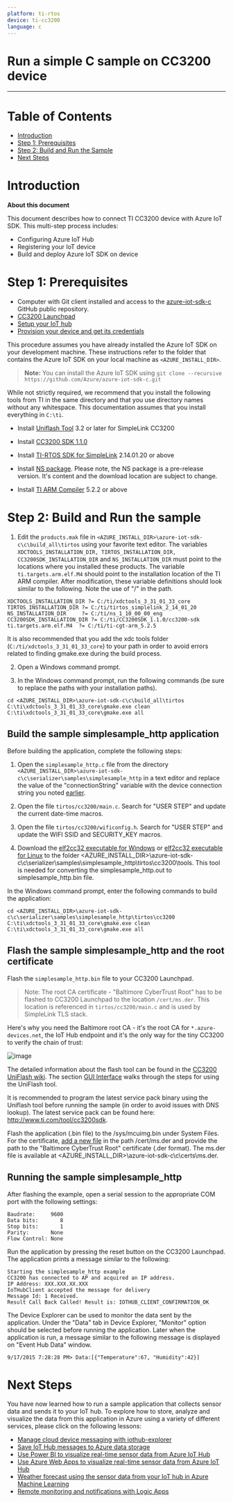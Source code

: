 ```yaml
---
platform: ti-rtos
device: ti-cc3200
language: c
---
```


Run a simple C sample on CC3200 device
===
---
# Table of Contents

- [Introduction](#Introduction)
- [Step 1: Prerequisites](#Step-1-Prerequisites)
- [Step 2: Build and Run the Sample](#Step-2-Build)
-   [Next Steps](#NextSteps)

<a name="Introduction"></a>
# Introduction

**About this document**

This document describes how to connect TI CC3200 device with Azure IoT SDK. This multi-step process includes:
- Configuring Azure IoT Hub
- Registering your IoT device
- Build and deploy Azure IoT SDK on device

<a name="Step-1-Prerequisites"></a>
# Step 1: Prerequisites

- Computer with Git client installed and access to the
  [azure-iot-sdk-c](https://github.com/Azure/azure-iot-sdk-c) GitHub public repository.
- [CC3200 Launchpad](http://www.ti.com/tool/cc3200-launchxl)
-   [Setup your IoT hub][lnk-setup-iot-hub]
-   [Provision your device and get its credentials][lnk-manage-iot-hub]

This procedure assumes you have already installed the Azure IoT SDK on your development machine. These instructions refer to the folder that contains the Azure IoT SDK on your local machine as `<AZURE_INSTALL_DIR>`.

> **Note:** You can install the Azure IoT SDK using
`git clone --recursive https://github.com/Azure/azure-iot-sdk-c.git`

While not strictly required, we recommend that you install the following tools from TI in the same directory and that you use directory names without any whitespace. This documentation assumes that you install everything in `C:\ti`.

- Install [Uniflash Tool](http://www.ti.com/tool/Uniflash) 3.2 or later for SimpleLink CC3200

- Install [CC3200 SDK 1.1.0](http://processors.wiki.ti.com/index.php/CC32xx_Release_Notes_1.1.0)

- Install [TI-RTOS SDK for SimpleLink](http://downloads.ti.com/dsps/dsps_public_sw/sdo_sb/targetcontent/tirtos/index.html) 2.14.01.20 or above

- Install [NS package](http://software-dl.ti.com/dsps/dsps_public_sw/sdo_sb/targetcontent/ns/ns_1_10_00_00_eng.zip). Please note, the NS package is a pre-release version. It's content and the download location are subject to change.

- Install [TI ARM Compiler](http://software-dl.ti.com/ccs/esd/test/ti_cgt_tms470_5.2.5_windows_installer.exe) 5.2.2 or above

<a name="Step-2-Build"></a>
# Step 2: Build and Run the sample
1. Edit the `products.mak` file in `<AZURE_INSTALL_DIR>\azure-iot-sdk-c\c\build_all\tirtos` using your favorite text editor. The variables `XDCTOOLS_INSTALLATION_DIR, TIRTOS_INSTALLATION_DIR, CC3200SDK_INSTALLATION_DIR` and `NS_INSTALLATION_DIR` must point to the locations where you installed these products. The variable `ti.targets.arm.elf.M4` should point to the installation location of the TI ARM compiler. After modification, these variable definitions should look similar to the following. Note the use of "/" in the path.

  ```
  XDCTOOLS_INSTALLATION_DIR ?= C:/ti/xdctools_3_31_01_33_core
  TIRTOS_INSTALLATION_DIR ?= C:/ti/tirtos_simplelink_2_14_01_20
  NS_INSTALLATION_DIR     ?= C:/ti/ns_1_10_00_00_eng
  CC3200SDK_INSTALLATION_DIR ?= C:/ti/CC3200SDK_1.1.0/cc3200-sdk
  ti.targets.arm.elf.M4  ?= C:/ti/ti-cgt-arm_5.2.5
  ```
It is also recommended that you add the xdc tools folder (```C:/ti/xdctools_3_31_01_33_core```) to your path in order to avoid errors related to finding gmake.exe during the build process.

2. Open a Windows command prompt.

3. In the Windows command prompt, run the following commands (be sure to replace the paths with your installation paths).

  ```
  cd <AZURE_INSTALL_DIR>\azure-iot-sdk-c\c\build_all\tirtos
  C:\ti\xdctools_3_31_01_33_core\gmake.exe clean
  C:\ti\xdctools_3_31_01_33_core\gmake.exe all
  ```

<a name="Build-SAMPLE"></a>
## Build the sample simplesample_http application
Before building the application, complete the following steps:

1. Open the `simplesample_http.c` file from the directory `<AZURE_INSTALL_DIR>\azure-iot-sdk-c\c\serializer\samples\simplesample_http` in a text editor and replace the value of the "connectionString" variable with the device connection string you noted [earlier](#Step-1-Prerequisites).

2. Open the file `tirtos/cc3200/main.c`. Search for "USER STEP" and update the current date-time macros.

3. Open the file `tirtos/cc3200/wificonfig.h`. Search for "USER STEP" and update the WIFI SSID and SECURITY_KEY macros.

4. Download the [elf2cc32 executable for Windows](https://github.com/tisb-vikram/azure-iot-sdk-c/blob/7da24633b2c4af3bc779998e9950146f061a8a10/c/serializer/samples/simplesample_http/tirtos/cc3200/tools/elf2cc32.exe?raw=true) or [elf2cc32 executable for Linux](https://github.com/tisb-vikram/azure-iot-sdk-c/blob/7da24633b2c4af3bc779998e9950146f061a8a10/c/serializer/samples/simplesample_http/tirtos/cc3200/tools/elf2cc32?raw=true) to the folder <AZURE_INSTALL_DIR>\azure-iot-sdk-c\c\serializer\samples\simplesample_http\tirtos\cc3200\tools. This tool is needed for converting the simplesample_http.out to simplesample_http.bin file.

In the Windows command prompt, enter the following commands to build the application:

  ```
  cd <AZURE_INSTALL_DIR>\azure-iot-sdk-c\c\serializer\samples\simplesample_http\tirtos\cc3200
  C:\ti\xdctools_3_31_01_33_core\gmake.exe clean
  C:\ti\xdctools_3_31_01_33_core\gmake.exe all
  ```

<a name="Flash-SAMPLE"></a>
## Flash the sample simplesample_http and the root certificate

Flash the `simplesample_http.bin` file to your CC3200 Launchpad.

> Note: The root CA certificate - "Baltimore CyberTrust Root" has to be flashed to CC3200 Launchpad to the location `/cert/ms.der`. This location is referenced in `tirtos/cc3200/main.c` and is used by SimpleLink TLS stack.

Here's why you need the Baltimore root CA - it's the root CA for `*.azure-devices.net`, the IoT Hub endpoint and it's the only way for the tiny CC3200 to verify the chain of trust:

![image](https://cloud.githubusercontent.com/assets/6472374/11576321/71207be4-9a1e-11e5-9332-fa99fdbd31f9.png)

The detailed information about the flash tool can be found in the [CC3200 UniFlash wiki](http://processors.wiki.ti.com/index.php/CC31xx_%26_CC32xx_UniFlash). The section [GUI Interface](http://processors.wiki.ti.com/index.php/CC31xx_%26_CC32xx_UniFlash#GUI_Interface) walks through the steps for using the UniFlash tool.

It is recommended to program the latest service pack binary using the Uniflash tool before running the sample (in order to avoid issues with DNS lookup). The latest service pack can be found here: http://www.ti.com/tool/cc3200sdk.

Flash the application (.bin file) to the /sys/mcuimg.bin under System Files. For the certificate, [add a new file](http://processors.wiki.ti.com/index.php/CC31xx_%26_CC32xx_UniFlash#Adding_a_new_file_to_the_device) in the path /cert/ms.der and provide the path to the "Baltimore CyberTrust Root" certificate (.der format). The ms.der file is available at <AZURE_INSTALL_DIR>\azure-iot-sdk-c\c\certs\ms.der.

<a name="Run-SAMPLE"></a>
## Running the sample simplesample_http
After flashing the example, open a serial session to the appropriate COM port with the following settings:

```
Baudrate:     9600
Data bits:       8
Stop bits:       1
Parity:       None
Flow Control: None
```

Run the application by pressing the reset button on the CC3200 Launchpad. The application prints a message similar to the following:

```
Starting the simplesample_http example
CC3200 has connected to AP and acquired an IP address.
IP Address: XXX.XXX.XX.XXX
IoTHubClient accepted the message for delivery
Message Id: 1 Received.
Result Call Back Called! Result is: IOTHUB_CLIENT_CONFIRMATION_OK
```

The Device Explorer can be used to monitor the data sent by the application. Under the "Data" tab in Device Explorer, "Monitor" option should be selected before running the application. Later when the application is run, a message similar to the following message is displayed on "Event Hub Data" window.

```
9/17/2015 7:28:28 PM> Data:[{"Temperature":67, "Humidity":42}]
```

<a name="NextSteps"></a>
# Next Steps

You have now learned how to run a sample application that collects sensor data and sends it to your IoT hub. To explore how to store, analyze and visualize the data from this application in Azure using a variety of different services, please click on the following lessons:

-   [Manage cloud device messaging with iothub-explorer]
-   [Save IoT Hub messages to Azure data storage]
-   [Use Power BI to visualize real-time sensor data from Azure IoT Hub]
-   [Use Azure Web Apps to visualize real-time sensor data from Azure IoT Hub]
-   [Weather forecast using the sensor data from your IoT hub in Azure Machine Learning]
-   [Remote monitoring and notifications with Logic Apps]   

[Manage cloud device messaging with iothub-explorer]: https://docs.microsoft.com/en-us/azure/iot-hub/iot-hub-explorer-cloud-device-messaging
[Save IoT Hub messages to Azure data storage]: https://docs.microsoft.com/en-us/azure/iot-hub/iot-hub-store-data-in-azure-table-storage
[Use Power BI to visualize real-time sensor data from Azure IoT Hub]: https://docs.microsoft.com/en-us/azure/iot-hub/iot-hub-live-data-visualization-in-power-bi
[Use Azure Web Apps to visualize real-time sensor data from Azure IoT Hub]: https://docs.microsoft.com/en-us/azure/iot-hub/iot-hub-live-data-visualization-in-web-apps
[Weather forecast using the sensor data from your IoT hub in Azure Machine Learning]: https://docs.microsoft.com/en-us/azure/iot-hub/iot-hub-weather-forecast-machine-learning
[Remote monitoring and notifications with Logic Apps]: https://docs.microsoft.com/en-us/azure/iot-hub/iot-hub-monitoring-notifications-with-azure-logic-apps
[lnk-setup-iot-hub]: ../setup_iothub.md
[lnk-manage-iot-hub]: ../manage_iot_hub.md

